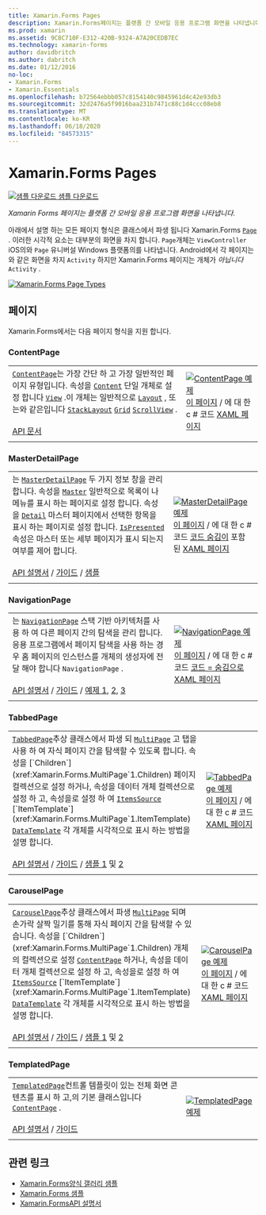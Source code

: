 ```yaml
---
title: Xamarin.Forms Pages
description: Xamarin.Forms페이지는 플랫폼 간 모바일 응용 프로그램 화면을 나타냅니다. 이 문서에서는에 포함 된 페이지를 나열 합니다 Xamarin.Forms .
ms.prod: xamarin
ms.assetid: 9C8C710F-E312-420B-9324-A7A20CEDB7EC
ms.technology: xamarin-forms
author: davidbritch
ms.author: dabritch
ms.date: 01/12/2016
no-loc:
- Xamarin.Forms
- Xamarin.Essentials
ms.openlocfilehash: b72564ebbb057c8154140c9845961d4c42e93db3
ms.sourcegitcommit: 32d2476a5f9016baa231b7471c88c1d4ccc08eb8
ms.translationtype: MT
ms.contentlocale: ko-KR
ms.lasthandoff: 06/18/2020
ms.locfileid: "84573315"
---
```

# <a name="xamarinforms-pages"></a>Xamarin.Forms Pages

[![샘플 다운로드](~/media/shared/download.png) 샘플 다운로드](https://docs.microsoft.com/samples/xamarin/xamarin-forms-samples/formsgallery/)

_Xamarin Forms 페이지는 플랫폼 간 모바일 응용 프로그램 화면을 나타냅니다._

아래에서 설명 하는 모든 페이지 형식은 클래스에서 파생 됩니다 Xamarin.Forms [`Page`](xref:Xamarin.Forms.Page) . 이러한 시각적 요소는 대부분의 화면을 차지 합니다. `Page`개체는 `ViewController` iOS의와 `Page` 유니버설 Windows 플랫폼의를 나타냅니다. Android에서 각 페이지는와 같은 화면을 차지 `Activity` 하지만 Xamarin.Forms 페이지는 개체가 *아닙니다* `Activity` .

[![](pages-images/pages-sml.png "Xamarin.Forms Page Types")](pages-images/pages.png#lightbox "Xamarin.Forms Page Types")

## <a name="pages"></a>페이지

Xamarin.Forms에서는 다음 페이지 형식을 지원 합니다.

### <a name="contentpage"></a>ContentPage

|     |     |
| --- | --- |
| [`ContentPage`](xref:Xamarin.Forms.ContentPage)는 가장 간단 하 고 가장 일반적인 페이지 유형입니다. 속성을 [`Content`](xref:Xamarin.Forms.ContentPage.Content) 단일 개체로 설정 합니다 [`View`](views.md) .이 개체는 일반적으로 [`Layout`](layouts.md) , 또는와 같은입니다 [`StackLayout`](layouts.md#stacklayout) [`Grid`](layouts.md#grid) [`ScrollView`](layouts.md#scrollview) .<br /><br />[API 문서](xref:Xamarin.Forms.ContentPage) | [![ContentPage 예제](pages-images/ContentPage.png "ContentPage 예제")](pages-images/ContentPage-Large.png#lightbox "ContentPage 예제")<br />[이 페이지](https://github.com/xamarin/xamarin-forms-samples/blob/master/FormsGallery/FormsGallery/FormsGallery/CodeExamples/ContentPageDemoPage.cs)  /  에 대 한 c # 코드 [XAML 페이지](https://github.com/xamarin/xamarin-forms-samples/blob/master/FormsGallery/FormsGallery/FormsGallery/XamlExamples/ContentPageDemoPage.xaml) |
|     |     |

### <a name="masterdetailpage"></a>MasterDetailPage

|     |     |
| --- | --- |
| 는 [`MasterDetailPage`](xref:Xamarin.Forms.MasterDetailPage) 두 가지 정보 창을 관리 합니다. 속성을 [`Master`](xref:Xamarin.Forms.MasterDetailPage.Master) 일반적으로 목록이 나 메뉴를 표시 하는 페이지로 설정 합니다. 속성을 [`Detail`](xref:Xamarin.Forms.MasterDetailPage.Detail) 마스터 페이지에서 선택한 항목을 표시 하는 페이지로 설정 합니다. [`IsPresented`](xref:Xamarin.Forms.MasterDetailPage.IsPresented)속성은 마스터 또는 세부 페이지가 표시 되는지 여부를 제어 합니다.<br /><br />[API 설명서](xref:Xamarin.Forms.MasterDetailPage)  /  [가이드](~/xamarin-forms/app-fundamentals/navigation/master-detail-page.md)  /  [샘플](https://docs.microsoft.com/samples/xamarin/xamarin-forms-samples/navigation-masterdetailpage) | [![MasterDetailPage 예제](pages-images/MasterDetailPage.png "MasterDetailPage 예제")](pages-images/MasterDetailPage-Large.png#lightbox "MasterDetailPage 예제")<br />[이 페이지](https://github.com/xamarin/xamarin-forms-samples/blob/master/FormsGallery/FormsGallery/FormsGallery/CodeExamples/MasterDetailPageDemoPage.cs)  /  에 대 한 c # 코드 [코드 숨김이](https://github.com/xamarin/xamarin-forms-samples/blob/master/FormsGallery/FormsGallery/FormsGallery/XamlExamples/MasterDetailPageDemoPage.xaml.cs) 포함 된 [XAML 페이지](https://github.com/xamarin/xamarin-forms-samples/blob/master/FormsGallery/FormsGallery/FormsGallery/XamlExamples/MasterDetailPageDemoPage.xaml) |
|     |     |

### <a name="navigationpage"></a>NavigationPage

|     |     |
| --- | --- |
| 는 [`NavigationPage`](xref:Xamarin.Forms.NavigationPage) 스택 기반 아키텍처를 사용 하 여 다른 페이지 간의 탐색을 관리 합니다. 응용 프로그램에서 페이지 탐색을 사용 하는 경우 홈 페이지의 인스턴스를 개체의 생성자에 전달 해야 합니다 `NavigationPage` .<br /><br />[API 설명서](xref:Xamarin.Forms.NavigationPage)  /  [가이드](~/xamarin-forms/app-fundamentals/navigation/hierarchical.md)  /  [예제 1](https://docs.microsoft.com/samples/xamarin/xamarin-forms-samples/navigation-hierarchical), [2](https://docs.microsoft.com/samples/xamarin/xamarin-forms-samples/navigation-passingdata), [3](https://docs.microsoft.com/samples/xamarin/xamarin-forms-samples/navigation-loginflow)  | [![NavigationPage 예제](pages-images/NavigationPage.png "NavigationPage 예제")](pages-images/NavigationPage-Large.png#lightbox "NavigationPage 예제")<br />[이 페이지](https://github.com/xamarin/xamarin-forms-samples/blob/master/FormsGallery/FormsGallery/FormsGallery/CodeExamples/NavigationPageDemoPage.cs)  /  에 대 한 c # 코드 [코드 = 숨김으로](https://github.com/xamarin/xamarin-forms-samples/blob/master/FormsGallery/FormsGallery/FormsGallery/XamlExamples/NavigationPageDemoPage.xaml.cs) [XAML 페이지](https://github.com/xamarin/xamarin-forms-samples/blob/master/FormsGallery/FormsGallery/FormsGallery/XamlExamples/NavigationPageDemoPage.xaml) |
|     |     |

### <a name="tabbedpage"></a>TabbedPage

|     |     |
| --- | --- |
| [`TabbedPage`](xref:Xamarin.Forms.TabbedPage)추상 클래스에서 파생 되 [`MultiPage`](xref:Xamarin.Forms.MultiPage`1) 고 탭을 사용 하 여 자식 페이지 간을 탐색할 수 있도록 합니다. 속성을 [`Children`](xref:Xamarin.Forms.MultiPage`1.Children) 페이지 컬렉션으로 설정 하거나, 속성을 데이터 개체 컬렉션으로 설정 하 고, 속성을로 설정 하 여 [`ItemsSource`](xref:Xamarin.Forms.MultiPage`1.ItemsSource) [`ItemTemplate`](xref:Xamarin.Forms.MultiPage`1.ItemTemplate) [`DataTemplate`](xref:Xamarin.Forms.DataTemplate) 각 개체를 시각적으로 표시 하는 방법을 설명 합니다.<br /><br />[API 설명서](xref:Xamarin.Forms.TabbedPage)  /  [가이드](~/xamarin-forms/app-fundamentals/navigation/tabbed-page.md)  /  [샘플 1](https://docs.microsoft.com/samples/xamarin/xamarin-forms-samples/navigation-tabbedpage) 및 [2](https://docs.microsoft.com/samples/xamarin/xamarin-forms-samples/navigation-tabbedpagewithnavigationpage) | [![TabbedPage 예제](pages-images/TabbedPage.png "TabbedPage 예제")](pages-images/TabbedPage-Large.png#lightbox "TabbedPage 예제")<br />[이 페이지](https://github.com/xamarin/xamarin-forms-samples/blob/master/FormsGallery/FormsGallery/FormsGallery/CodeExamples/TabbedPageDemoPage.cs)  /  에 대 한 c # 코드 [XAML 페이지](https://github.com/xamarin/xamarin-forms-samples/blob/master/FormsGallery/FormsGallery/FormsGallery/XamlExamples/TabbedPageDemoPage.xaml) |
|     |     |

### <a name="carouselpage"></a>CarouselPage

|     |     |
| --- | --- |
| [`CarouselPage`](xref:Xamarin.Forms.CarouselPage)추상 클래스에서 파생 [`MultiPage`](xref:Xamarin.Forms.MultiPage`1) 되며 손가락 살짝 밀기를 통해 자식 페이지 간을 탐색할 수 있습니다. 속성을 [`Children`](xref:Xamarin.Forms.MultiPage`1.Children) 개체의 컬렉션으로 설정 [`ContentPage`](#contentpage) 하거나, 속성을 데이터 개체 컬렉션으로 설정 하 고, 속성을로 설정 하 여 [`ItemsSource`](xref:Xamarin.Forms.MultiPage`1.ItemsSource) [`ItemTemplate`](xref:Xamarin.Forms.MultiPage`1.ItemTemplate) [`DataTemplate`](xref:Xamarin.Forms.DataTemplate) 각 개체를 시각적으로 표시 하는 방법을 설명 합니다.<br /><br />[API 설명서](xref:Xamarin.Forms.CarouselPage)  /  [가이드](~/xamarin-forms/app-fundamentals/navigation/carousel-page.md)  /  [샘플 1](https://docs.microsoft.com/samples/xamarin/xamarin-forms-samples/navigation-carouselpage) 및 [2](https://docs.microsoft.com/samples/xamarin/xamarin-forms-samples/navigation-carouselpagetemplate) | [![CarouselPage 예제](pages-images/CarouselPage.png "CarouselPage 예제")](pages-images/CarouselPage-Large.png#lightbox "CarouselPage 예제")<br />[이 페이지](https://github.com/xamarin/xamarin-forms-samples/blob/master/FormsGallery/FormsGallery/FormsGallery/CodeExamples/CarouselPageDemoPage.cs)  /  에 대 한 c # 코드 [XAML 페이지](https://github.com/xamarin/xamarin-forms-samples/blob/master/FormsGallery/FormsGallery/FormsGallery/XamlExamples/CarouselPageDemoPage.xaml) |
|     |     |

### <a name="templatedpage"></a>TemplatedPage

|     |     |
| --- | --- |
| [`TemplatedPage`](xref:Xamarin.Forms.TemplatedPage)컨트롤 템플릿이 있는 전체 화면 콘텐츠를 표시 하 고,의 기본 클래스입니다 [`ContentPage`](#contentpage) .<br /><br />[API 설명서](xref:Xamarin.Forms.TemplatedPage)  /  [가이드](~/xamarin-forms/app-fundamentals/templates/control-template.md) | [![TemplatedPage 예제](pages-images/TemplatedPage.png "TemplatedPage 예제")](pages-images/TemplatedPage.png "TemplatedPage 예제") |
|     |     |

## <a name="related-links"></a>관련 링크

- [Xamarin.Forms양식 갤러리 샘플](https://docs.microsoft.com/samples/xamarin/xamarin-forms-samples/formsgallery)
- [Xamarin.Forms 샘플](https://docs.microsoft.com/samples/browse/?products=xamarin&term=Xamarin.Forms)
- [Xamarin.FormsAPI 설명서](https://docs.microsoft.com/dotnet/api/xamarin.forms?view=xamarin-forms)
